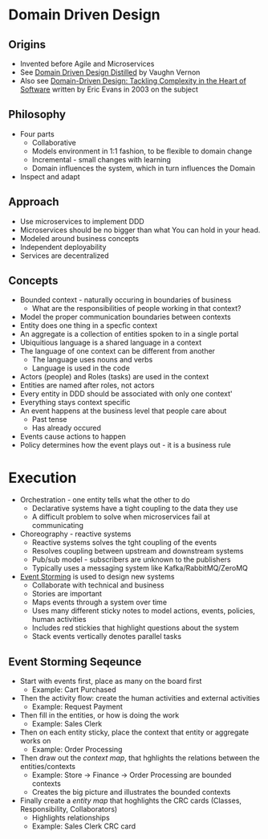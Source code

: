 # Domain Driven Design

## Origins

- Invented before Agile and Microservices
- See [Domain Driven Design Distilled](https://www.amazon.com/Domain-Driven-Design-Distilled-Vaughn-Vernon/dp/0134434420) by Vaughn Vernon
- Also see [Domain-Driven Design: Tackling Complexity in the Heart of Software](https://www.amazon.com/Domain-Driven-Design-Tackling-Complexity-Software/dp/0321125215) written by Eric Evans in 2003 on the subject

## Philosophy

- Four parts
    - Collaborative
    - Models environment in 1:1 fashion, to be flexible to domain change
    - Incremental - small changes with learning
    - Domain influences the system, which in turn influences the Domain
- Inspect and adapt

## Approach

- Use microservices to implement DDD
- Microservices should be no bigger than what You can hold in your head.
- Modeled around business concepts
- Independent deployability
- Services are decentralized

## Concepts

- Bounded context - naturally occuring in boundaries of business
    - What are the responsibilities of people working in that context?
- Model the proper communication boundaries between contexts
- Entity does one thing in a specfic context
- An aggregate is a collection of entities spoken to in a single portal
- Ubiquitious language is a shared language in a context
- The language of one context can be different from another
    - The language uses nouns and verbs
    - Language is used in the code
- Actors (people) and Roles (tasks) are used in the context
- Entities are named after roles, not actors
- Every entity in DDD should be associated with only one context'
- Everything stays context specific
- An event happens at the business level that people care about
    - Past tense
    - Has already occured
- Events cause actions to happen
- Policy determines how the event plays out - it is a business rule

# Execution

- Orchestration - one entity tells what the other to do
    - Declarative systems have a tight coupling to the data they use
    - A difficult problem to solve when microservices fail at communicating
- Choreography - reactive systems
    - Reactive systems solves the tght coupling of the events
    - Resolves coupling between upstream and downstream systems
    - Pub/sub model - subscribers are unknown to the publishers
    - Typically uses a messaging system like Kafka/RabbitMQ/ZeroMQ
- [Event Storming](https://en.wikipedia.org/wiki/Event_storming) is used to design new systems
    - Collaborate with technical and business
    - Stories are important
    - Maps events through a system over time
    - Uses many different sticky notes to model actions, events, policies, human activities
    - Includes red stickies that highlight questions about the system
    - Stack events vertically denotes parallel tasks

## Event Storming Seqeunce

- Start with events first, place as many on the board first
    - Example: Cart Purchased
- Then the activity flow: create the human activities and external activities
    - Example: Request Payment
- Then fill in the entities, or how is doing the work
    - Example: Sales Clerk
- Then on each entity sticky, place the context that entity or aggregate works on
    - Example: Order Processing
- Then draw out the *context map*, that hghlights the relations between the entities/contexts
    - Example: Store -> Finance -> Order Processing are bounded contexts
    - Creates the big picture and illustrates the bounded contexts
- Finally create a *entity map* that hoghlights the CRC cards (Classes, Responsibility, Collaborators)
    - Highlights relationships
    - Example: Sales Clerk CRC card
